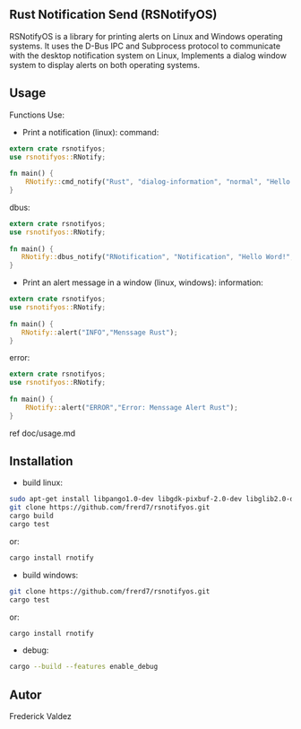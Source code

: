 ## Rust Notification Send (RSNotifyOS)

RSNotifyOS is a library for printing alerts on Linux and Windows operating systems. It uses the D-Bus IPC and Subprocess protocol to communicate with the desktop notification system on Linux, Implements a dialog window system to display alerts on both operating systems.

## Usage
Functions Use:
 - Print a notification (linux):
    command:
```rust
extern crate rsnotifyos;
use rsnotifyos::RNotify;
    		
fn main() {
    RNotify::cmd_notify("Rust", "dialog-information", "normal", "Hello Word", "", "", 1000);
}
```    		
   dbus:
```rust
extern crate rsnotifyos;
use rsnotifyos::RNotify;
    		
fn main() {
   RNotify::dbus_notify("RNotification", "Notification", "Hello Word!", "dialog-information", &0, &1000)
}
```	
 - Print an alert message in a window (linux, windows):
   information:
```rust
extern crate rsnotifyos;
use rsnotifyos::RNotify;
       		
fn main() {
   RNotify::alert("INFO","Menssage Rust");
}
```
error:
```rust
extern crate rsnotifyos;
use rsnotifyos::RNotify;
       		
fn main() {
    RNotify::alert("ERROR","Error: Menssage Alert Rust");
}
```
ref doc/usage.md
## Installation
- build linux:
``` bash
sudo apt-get install libpango1.0-dev libgdk-pixbuf-2.0-dev libglib2.0-dev libgtk-3-dev libcairo2-dev
git clone https://github.com/frerd7/rsnotifyos.git
cargo build
cargo test
```
or:
``` bash
cargo install rnotify
```
- build windows:
``` bash
git clone https://github.com/frerd7/rsnotifyos.git
cargo test
```
or:
``` bash
cargo install rnotify
```      
- debug:
``` bash
cargo --build --features enable_debug
```
## Autor
Frederick Valdez
